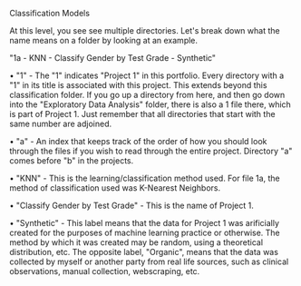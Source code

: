 Classification Models

At this level, you see see multiple directories. Let's break down what the name means on a folder by looking at an example.

"1a - KNN - Classify Gender by Test Grade - Synthetic"

• "1" - The "1" indicates "Project 1" in this portfolio. Every directory with a "1" in its title is associated with this project. This extends beyond this classification folder. If you go up a directory from here, and then go down into the "Exploratory Data Analysis" folder, there is also a 1 file there, which is part of Project 1. Just remember that all directories that start with the same number are adjoined.

• "a" - An index that keeps track of the order of how you should look through the files if you wish to read through the entire project. Directory "a" comes before "b" in the projects.

• "KNN" - This is the learning/classification method used. For file 1a, the method of classification used was K-Nearest Neighbors.

• "Classify Gender by Test Grade" - This is the name of Project 1.

• "Synthetic" - This label means that the data for Project 1 was arificially created for the purposes of machine learning practice or otherwise. The method by which it was created may be random, using a theoretical distribution, etc. The opposite label, "Organic", means that the data was collected by myself or another party from real life sources, such as clinical observations, manual collection, webscraping, etc.

